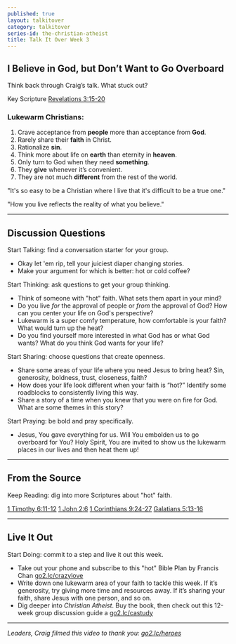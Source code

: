 ```yaml
---
published: true
layout: talkitover
category: talkitover
series-id: the-christian-atheist
title: Talk It Over Week 3
---
```


## I Believe in God, but Don’t Want to Go Overboard
<p class="lead">Think back through Craig’s talk. What stuck out?</p> 

Key Scripture 
[Revelations 3:15-20](https://www.bible.com/bible/111/rev.3.15-20.niv)

### Lukewarm Christians:

1. Crave acceptance from **people** more than acceptance from **God**.  
2. Rarely share their **faith** in Christ.  
3. Rationalize **sin**.  
4. Think more about life on **earth** than eternity in **heaven**.  
5. Only turn to God when they need **something**.  
6. They **give** whenever it’s convenient.  
7. They are not much **different** from the rest of the world.

"It's so easy to be a Christian where I live that it's difficult to be a true one."

"How you live reflects the reality of what you believe."

* * *

## Discussion Questions
<p class="lead">Start Talking: find a conversation starter for your group.</p> 

* Okay let 'em rip, tell your juiciest diaper changing stories. 
* Make your argument for which is better: hot or cold coffee?

<p class="lead">Start Thinking: ask questions to get your group thinking.</p> 

* Think of someone with "hot" faith. What sets them apart in your mind?
* Do you live _for_ the approval of people or _from_ the approval of God? How can you center your life on God's perspective?
* Lukewarm is a super comfy temperature, how comfortable is your faith? What would turn up the heat?
* Do you find yourself more interested in what God has or what God wants? What do you think God wants for your life?
 
<p class="lead">Start Sharing: choose questions that create openness.</p> 

* Share some areas of your life where you need Jesus to bring heat? Sin, generosity, boldness, trust, closeness, faith?
* How does your life look different when your faith is “hot?” Identify some roadblocks to consistently living this way.
* Share a story of a time when you knew that you were on fire for God. What are some themes in this story?

<p class="lead">Start Praying: be bold and pray specifically.</p> 

* Jesus, You gave everything for us. Will You embolden us to go overboard for You? Holy Spirit, You are invited to show us the lukewarm places in our lives and then heat them up!

* * *

## From the Source
<p class="lead">Keep Reading: dig into more Scriptures about "hot" faith.</p>

[1 Timothy 6:11-12](https://www.bible.com/bible/111/1ti.6.11-12.niv) [1 John 2:6](https://www.bible.com/bible/111/1jo.2.6.niv) [1 Corinthians 9:24-27](https://www.bible.com/bible/111/1co.9.24-27.niv) [Galatians 5:13-16](https://www.bible.com/bible/111/gal.5.13-16.niv)

* * *

## Live It Out
<p class="lead">Start Doing: commit to a step and live it out this week.</p>

* Take out your phone and subscribe to this "hot" Bible Plan by Francis Chan [go2.lc/crazylove](http://go2.lc/crazylove)
* Write down one lukewarm area of your faith to tackle this week. If it’s generosity, try giving more time and resources away. If it’s sharing your faith, share Jesus with one person, and so on.
* Dig deeper into _Christian Atheist_. Buy the book, then check out this 12-week group discussion guide a [go2.lc/castudy](http://go2.lc/castudy)

* * *

_Leaders, Craig filmed this video to thank you: [go2.lc/heroes](http://leaders.lifechurch.tv/you-are-the-heroes/)_
